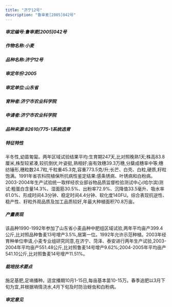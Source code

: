 ```yaml
---
title: "济宁12号"
description: "鲁审麦[2005]042号"
---
```

##### 审定编号:鲁审麦[2005]042号

##### 作物名称:小麦

##### 品种名称:济宁12号

##### 审定年份:2005

##### 审定单位:山东省

##### 育种者:济宁市农业科学院

##### 申请者:济宁市农业科学院

##### 品种来源:82610/775-1系统选育

##### 特征特性
半冬性,幼苗匍匐。两年区域试验结果平均:生育期247天,比对照晚熟1天;株高83.8厘米,株型较紧凑,较抗倒伏,叶姿挺,熟相好;亩有效穗39.3万穗,分蘖成穗率中等;穗纺锤形,穗粒数24.7粒,千粒重45.3克,容重773.5克/升;长芒、白壳、白粒,硬质,籽粒饱满。1991年省农科院植保所抗病性鉴定结果:感条锈病、叶锈病和白粉病。2003-2004年生产试验统一取样经农业部谷物品质监督检验测试中心(哈尔滨)测试:粗蛋白含量14.3%、湿面筋30.5%、出粉率72.9%、沉降值33.5毫升、吸水率61.0%、形成时间4.3分钟、稳定时间4.4分钟、软化度140FU。综合表现抗逆性、稳产性、籽粒外观品质及加工品质较好,年最大种植面积70.8万亩。

##### 产量表现
该品种1990-1992年参加了山东省小麦品种中肥组区域试验,两年平均亩产399.4公斤,比对照品种鲁麦13号增产3.5%,居第一位。1992年允许示范种植。2003年经育种单位申请,小麦专业组研究同意,在济宁、菏泽、泰安进行两年生产试验,2003-2004年平均亩产551.48公斤,比对照鲁麦14号增产9.62%;2004-2005年平均亩产541.10公斤,比对照鲁麦14号增产11.51%。

##### 栽培技术要点
施足基肥,足墒播种。适宜播期10月1-15日,每亩基本苗10-15万。春季追肥以3月下旬为宜,并根据墒情浇水,4月下旬及时防治蚜虫和白粉病。

##### 审定意见

